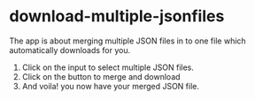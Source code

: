 # download-multiple-jsonfiles

The app is about merging multiple JSON files in to one file which automatically downloads for you.

1. Click on the input to select multiple JSON files.
2. Click on the button to merge and download
3. And voila! you now have your merged JSON file.
